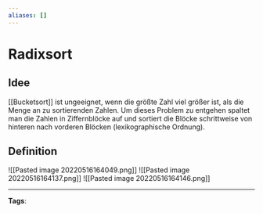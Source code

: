 ```yaml
---
aliases: []
---
```


# Radixsort

## Idee

[[Bucketsort]] ist ungeeignet, wenn die größte Zahl viel größer ist, als die Menge an zu sortierenden Zahlen. Um dieses Problem zu entgehen spaltet man die Zahlen in Ziffernblöcke auf und sortiert die Blöcke schrittweise von hinteren nach vorderen Blöcken (lexikographische Ordnung).

## Definition

![[Pasted image 20220516164049.png]]
![[Pasted image 20220516164137.png]]
![[Pasted image 20220516164146.png]]

---

**Tags**:
